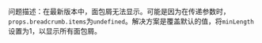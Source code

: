 问题描述：在最新版本中，面包屑无法显示。可能是因为在传递参数时，`props.breadcrumb.items`为`undefined`。解决方案是覆盖默认的值，将`minLength`设置为1，以显示所有面包屑。
